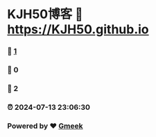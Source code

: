 # KJH50博客 :link: https://KJH50.github.io 
### :page_facing_up: [1](https://KJH50.github.io/tag.html) 
### :speech_balloon: 0 
### :hibiscus: 2 
### :alarm_clock: 2024-07-13 23:06:30 
### Powered by :heart: [Gmeek](https://github.com/Meekdai/Gmeek)

